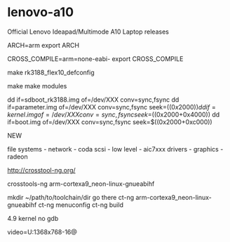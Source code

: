 # lenovo-a10
Official Lenovo Ideapad/Multimode A10 Laptop releases


ARCH=arm
export ARCH

CROSS_COMPILE=arm=none-eabi-
export CROSS_COMPILE


make rk3188_flex10_defconfig

make
make modules

dd if=sdboot_rk3188.img of=/dev/XXX conv=sync,fsync
dd if=parameter.img of=/dev/XXX conv=sync,fsync seek=$((0x2000))
dd if=kernel.img of=/dev/XXX conv=sync,fsync seek=$((0x2000+0x4000))
dd if=boot.img of=/dev/XXX conv=sync,fsync seek=$((0x2000+0xc000))


NEW

file systems - network - coda
scsi - low level - aic7xxx
drivers - graphics - radeon


http://crosstool-ng.org/

crosstools-ng
arm-cortexa9_neon-linux-gnueabihf


mkdir ~/path/to/toolchain/dir
go there
ct-ng arm-cortexa9_neon-linux-gnueabihf
ct-ng menuconfig
ct-ng build


4.9 kernel
no gdb



video=U:1368x768-16@







